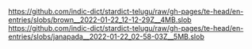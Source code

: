 https://github.com/indic-dict/stardict-telugu/raw/gh-pages/te-head/en-entries/slobs/brown__2022-01-22_12-12-29Z__4MB.slob  
https://github.com/indic-dict/stardict-telugu/raw/gh-pages/te-head/en-entries/slobs/janapada__2022-01-22_02-58-03Z__5MB.slob  
